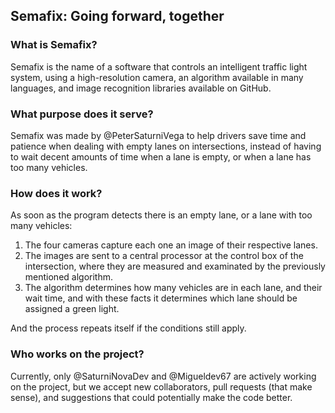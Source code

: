 ## Semafix: Going forward, together

### What is Semafix?

Semafix is the name of a software that controls an intelligent traffic light system,
using a high-resolution camera, an algorithm available in many languages, and image
recognition libraries available on GitHub.

### What purpose does it serve?

Semafix was made by @PeterSaturniVega to help drivers save time and patience when
dealing with empty lanes on intersections, instead of having to wait decent amounts
of time when a lane is empty, or when a lane has too many vehicles.

### How does it work?

As soon as the program detects there is an empty lane, or a lane with too many
vehicles:

1. The four cameras capture each one an image of their respective lanes.
2. The images are sent to a central processor at the control box of the
intersection, where they are measured and examinated by the previously mentioned
algorithm.
3. The algorithm determines how many vehicles are in each lane, and their wait time,
and with these facts it determines which lane should be assigned a green light.

And the process repeats itself if the conditions still apply.

### Who works on the project?

Currently, only @SaturniNovaDev and @Migueldev67 are actively working on the
project, but we accept new collaborators, pull requests (that make sense), and
suggestions that could potentially make the code better.
